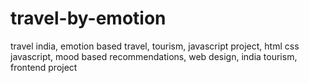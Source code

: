 # travel-by-emotion
travel india, emotion based travel, tourism, javascript project, html css javascript, mood based recommendations, web design, india tourism, frontend project
